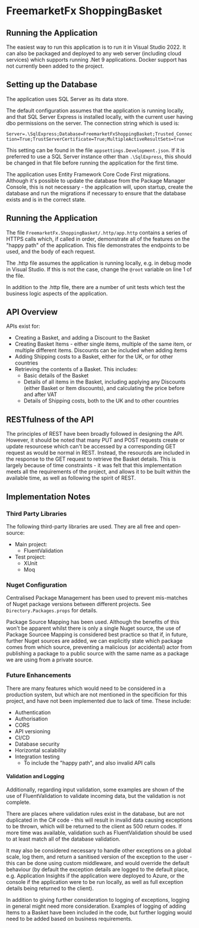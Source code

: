 # FreemarketFx ShoppingBasket

## Running the Application

The easiest way to run this application is to run it
in Visual Studio 2022. It can also be packaged and
deployed to any web server (including cloud services)
which supports running .Net 9 applications. Docker
support has not currently been added to the project.

## Setting up the Database

The application uses SQL Server as its data store.

The default configuration assumes that the application
is running locally, and that SQL Server Express is
installed locally, with the current user having dbo
permissions on the server. The connection string which
is used is:

`Server=.\SqlExpress;Database=FreemarketFxShoppingBasket;Trusted_Connection=True;TrustServerCertificate=True;MultipleActiveResultSets=true`

This setting can be found in the file
`appsettings.Development.json`. If it is preferred to
use a SQL Server instance other than `.\SqlExpress`,
this should be changed in that file before running the
application for the first time.

The application uses Entity Framework Core Code First
migrations. Although it's possible to update the database
from the Package Manager Console, this is not necessary -
the application will, upon startup, create the database
and run the migrations if necessary to ensure that the
database exists and is in the correct state.

## Running the Application

The file `FreemarketFx.ShoppingBasket/.http/app.http`
contains a series of HTTPS calls which, if called in order,
demonstrate all of the features on the "happy path" of the 
application. This file demonstrates the endpoints to be used,
and the body of each request.

The .http file assumes the application is running locally, e.g.
in debug mode in Visual Studio. If this is not the case, change
the `@root` variable on line 1 of the file.

In addition to the .http file, there are a number of unit
tests which test the business logic aspects of the application.

## API Overview

APIs exist for:

- Creating a Basket, and adding a Discount to the Basket
- Creating Basket Items - either single items, multiple of the
same item, or multiple different items. Discounts can be included
when adding items
- Adding Shipping costs to a Basket, either for the UK, or for
other countries
- Retrieving the contents of a Basket. This includes:
    - Basic details of the Basket
    - Details of all items in the Basket, including applying
      any Discounts (either Basket or Item discounts), and
      calculating the price before and after VAT
    - Details of Shipping costs, both to the UK and to other
      countries

## RESTfulness of the API

The principles of REST have been broadly followed in designing
the API. However, it should be noted that many PUT and POST
requests create or update resourcese which can't be accessed by
a corresponding GET request as would be normal in REST. Instead,
the resourcds are included in the response to the GET request to
retrieve the Basket details. This is largely because of time
constraints - it was felt that this implementation meets all the
requirements of the project, and allows it to be built within the
available time, as well as following the spirit of REST.

## Implementation Notes

### Third Party Libraries

The following third-party libraries are used. They are all free
and open-source:

- Main project:
    - FluentValidation
- Test project:
    - XUnit
    - Moq

### Nuget Configuration

Centralised Package Management has been used to prevent mis-matches
of Nuget package versions between different projects. See
`Directory.Packages.props` for details.

Package Source Mapping has been used. Although the benefits of this
won't be apparent whilst there is only a single Nuget source, the use
of Package Sourcee Mapping is considered best practice so that if, in
future, further Nuget sources are added, we can explicitly state which
package comes from which source, preventing a malicious (or accidental)
actor from publishing a package to a public source with the same name
as a package we are using from a private source.

### Future Enhancements

There are many features which would need to be considered in a
production system, but which are not mentioned in the specificion
for this project, and have not been implemented due to lack of time.
These include:

- Authentication
- Authorisation
- CORS
- API versioning
- CI/CD
- Database security
- Horizontal scalability
- Integration testing
    - To include the "happy path", and also invalid API calls

#### Validation and Logging

Additionally, regarding input validation, some examples are shown of
the use of FluentValidation to validate incoming data, but the
validation is not complete.

There are places where validation rules exist in the database, but are
not duplicated in the C# code - this will result in invalid data
causing exceptions to be thrown, which will be returned to the client
as 500 return codes. If more time was available, validation such as
FluentValidation should be used to at least match all of the database
validation.

It may also be considered necessary to handle other exceptions on a
global scale, log them, and return a sanitised version of the exception
to the user - this can be done using custom middleware, and would
override the default behaviour (by default the exception details
are logged to the default place, e.g. Application Insights if the
application were deployed to Azure, or the console if the application
were to be run locally, as well as full exception details being returned
to the client).

In addition to giving further consideration to logging of exceptions, logging
in general might need more consideration. Examples of logging of adding
Items to a Basket have been included in the code, but further logging
would need to be added based on business requirements.